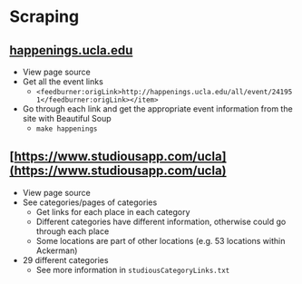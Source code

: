 # Scraping

## [happenings.ucla.edu](http://feeds.feedburner.com/uclahappenings-all-alldays)
- View page source
- Get all the event links
  - `<feedburner:origLink>http://happenings.ucla.edu/all/event/241951</feedburner:origLink></item>`
- Go through each link and get the appropriate event information from the site with Beautiful Soup
  - `make happenings`

## [https://www.studiousapp.com/ucla](https://www.studiousapp.com/ucla)
- View page source
- See categories/pages of categories
  - Get links for each place in each category
  - Different categories have different information, otherwise could go through each place
  - Some locations are part of other locations (e.g. 53 locations within Ackerman)
- 29 different categories
  - See more information in `studiousCategoryLinks.txt`
